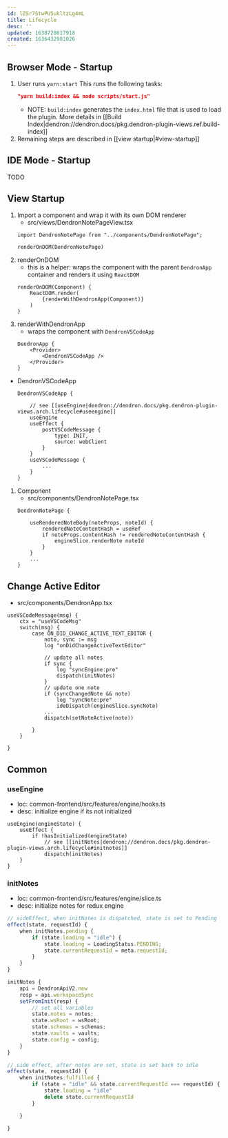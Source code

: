 ```yaml
---
id: lZSr7StwPU5ukltzLg4mL
title: Lifecycle
desc: ''
updated: 1638728617918
created: 1636432981026
---
```




## Browser Mode - Startup

1. User runs `yarn:start` 
    This runs the following tasks:
    ```json
    "yarn build:index && node scripts/start.js"
    ```
    - NOTE: `build:index` generates the `index.html` file that is used to load the plugin. More details in [[Build Index|dendron://dendron.docs/pkg.dendron-plugin-views.ref.build-index]]
1. Remaining steps are described in [[view startup|#view-startup]]


## IDE Mode - Startup

TODO


## View Startup

1. Import a component and wrap it with its own DOM renderer
    - src/views/DendronNotePageView.tsx
    ```tsx
    import DendronNotePage from "../components/DendronNotePage";

    renderOnDOM(DendronNotePage)
    ```
1. renderOnDOM
    - this is a helper: wraps the component with the parent `DendronApp` container and renders it using `ReactDOM`
    ```tsx
    renderOnDOM(Component) {
        ReactDOM.render(
            {renderWithDendronApp(Component)}
        )
    }
    ```
1. renderWithDendronApp
    - wraps the component with `DendronVSCodeApp`
    ```tsx
    DendronApp {
        <Provider>
            <DendronVSCodeApp />
        </Provider>
    }
    ```
- DendronVSCodeApp
    ```tsx
    DendronVSCodeApp {

        // see [[useEngine|dendron://dendron.docs/pkg.dendron-plugin-views.arch.lifecycle#useengine]]
        useEngine
        useEffect {
            postVSCodeMessage {
                type: INIT,
                source: webClient
            }
        }
        useVSCodeMessage {
            ...
        }
    }
    ```




1. Component
    - src/components/DendronNotePage.tsx
    ```tsx
    DendronNotePage {

        useRenderedNoteBody(noteProps, noteId) {
            renderedNoteContentHash = useRef
            if noteProps.contentHash != renderedNoteContentHash {
                engineSlice.renderNote noteId
            }
        }
        ...
    }
    ```

## Change Active Editor

- src/components/DendronApp.tsx
```tsx
useVSCodeMessage(msg) {
    ctx = "useVSCodeMsg"
    switch(msg) {
        case ON_DID_CHANGE_ACTIVE_TEXT_EDITOR {
            note, sync := msg
            log "onDidChangeActiveTextEditor"

            // update all notes
            if sync {
                log "syncEngine:pre"
                dispatch(initNotes)
            }
            // update one note
            if (syncChangedNote && note) 
                log "syncNote:pre"
                ideDispatch(engineSlice.syncNote)
            ...
            dispatch(setNoteActive(note))

        }
    }

}
```

## Common

### useEngine
- loc: common-frontend/src/features/engine/hooks.ts
- desc: initialize engine if its not initialized

```tsx
useEngine(engineState) {
    useEffect {
        if !hasInitialized(engineState)
            // see [[initNotes|dendron://dendron.docs/pkg.dendron-plugin-views.arch.lifecycle#initnotes]]
            dispatch(initNotes)
    }
}

```

### initNotes
- loc: common-frontend/src/features/engine/slice.ts
- desc: initialize notes for redux engine

```ts
// sideEffect, when initNotes is dispatched, state is set to Pending
effect(state, requestId) {
    when initNotes.pending {
        if (state.loading = "idle") {
            state.loading = LoadingStatus.PENDING;
            state.currentRequestId = meta.requestId;
        }
    }
}

initNotes {
    api = DendronApiV2.new
    resp = api.workspaceSync
    setFromInit(resp) {
        // set all variables
        state.notes = notes;
        state.wsRoot = wsRoot;
        state.schemas = schemas;
        state.vaults = vaults;
        state.config = config;
    }
}

// side effect, after notes are set, state is set back to idle
effect(state, requestId) {
    when initNotes.fulfilled {
        if (state = "idle" && state.currentRequestId === requestId) {
            state.loading = "idle"
            delete state.currentRequestId
        }

    }

}
  
```
